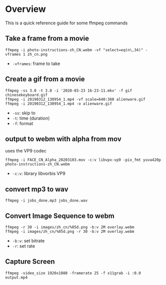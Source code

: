 # Overview

This is a quick reference guide for some ffmpeg commands

## Take a frame from a movie

```
ffmpeg -i photo-instructions-zh_CN.webm -vf "select=eq(n\,34)" -vframes 1 zh_cn.png
```

* `-vframes`: frame to take

## Create a gif from a movie

```
ffmpeg -ss 3.0 -t 3.0 -i '2020-03-23 16-23-11.mkv' -f gif chinesekeyboard.gif
ffmpeg -i 20190312_130954_1.mp4 -vf scale=640:360 alienware.gif
ffmpeg -i 20190312_130954_1.mp4 -o alienware.gif
```

* `-ss`: skip to
* `-t`: time (duration)
* `-f`: format

## output to webm with alpha from mov

uses the VP9 codec

```
ffmpeg -i FACE_CN_Alpha_20203103.mov -c:v libvpx-vp9 -pix_fmt yuva420p photo-instructions-zh_CN.webm
```

* `-c:v`: library libvorbis VP9

## convert mp3 to wav

```
ffmpeg -i jobs_done.mp3 jobs_done.wav 
```

## Convert Image Sequence to webm

```
ffmpeg -r 30 -i images/zh_cn/%05d.png -b:v 2M overlay.webm 
ffmpeg -i images/zh_cn/%05d.png -r 30 -b:v 2M overlay.webm
```

* `-b:v`: set bitrate
* `-r`: set rate

## Capture Screen

```
ffmpeg -video_size 1920x1080 -framerate 25 -f x11grab -i :0.0 output.mp4
```
